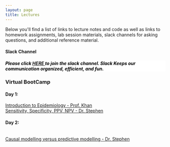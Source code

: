 ```yaml
---
layout: page
title: Lectures
---
```


Below you'll find a list of links to lecture notes and code as well as links to homework assignments, lab session materials, slack channels for asking questions, and additional reference material.

<h4> Slack Channel </h4>

<h5 style="background-color:white; color:black; text-align: left;"> Please click <a href="https://join.slack.com/t/deeplearnings-cka9031/shared_invite/zt-1wjmgh4f6-GS_T7H4qYLS0mIn9LkrzUA" target="_blank"><span style="text-align:center"> HERE </span></a> to join the slack channel. Slack Keeps our communication organized, efficient, and fun. </h5>


<h3> Virtual BootCamp </h3>

<h4> Day 1:</h4>
<a href="https://dlcourseukzn.github.io/PDFLectures/Intro_to_Epi.pdf" download> Introduction to Epidemiology - Prof. Khan </a> <br>
<a href="https://dlcourseukzn.github.io/PDFLectures/Sensitivity, Specificity, PPV, NPV_2023_06_19.pdf" download> Sensitivity, Specificity, PPV, NPV - Dr. Stephen </a>

<h4> Day 2:</h4>
<!-- <a href="https://dlcourseukzn.github.io/PDFLectures/Intro_to_Epi.pdf" download> Introduction to Epidemiology - Prof. Khan </a> --> <br>
<a href="https://dlcourseukzn.github.io/PDFLectures/Sensitivity, Specificity, PPV, NPV_2023_06_19.pdf" download> Causal modelling versus predictive modelling - Dr. Stephen </a>

<!-- <a href="https://dlcourseukzn.github.io/PDFLectures/Intro_to_Epi.pdf" download> Day 2: Introduction to Epidemiology - Dr. Khan </a> -->








